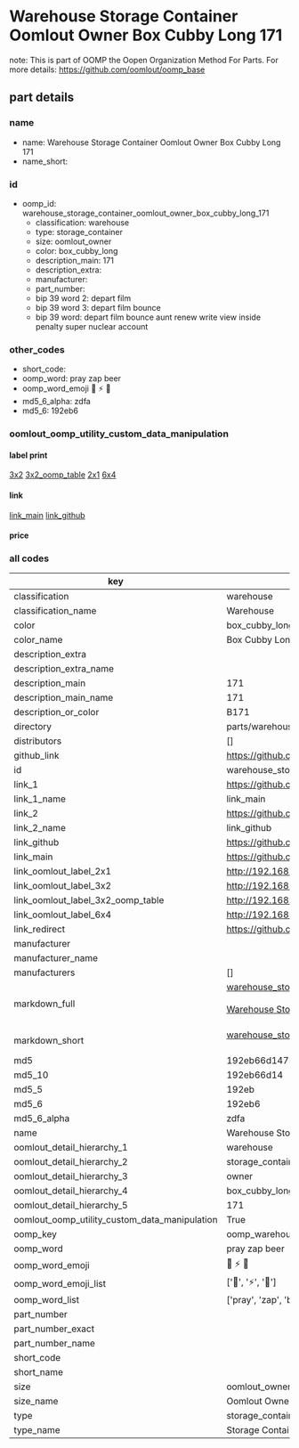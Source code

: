 # Warehouse Storage Container Oomlout Owner Box Cubby Long 171  

note: This is part of OOMP the Oopen Organization Method For Parts. For more details: https://github.com/oomlout/oomp_base

##  part details
  







### name
* name: Warehouse Storage Container Oomlout Owner Box Cubby Long 171
* name_short: 
### id
* oomp_id: warehouse_storage_container_oomlout_owner_box_cubby_long_171
  * classification: warehouse
  * type: storage_container
  * size: oomlout_owner
  * color: box_cubby_long
  * description_main: 171
  * description_extra: 
  * manufacturer: 
  * part_number: 
  * bip 39 word 2: depart film
  * bip 39 word 3: depart film bounce
  * bip 39 word: depart film bounce aunt renew write view inside penalty super nuclear account

### other_codes
* short_code: 
* oomp_word: pray zap beer
* oomp_word_emoji :pray: :zap: :beer:
* md5_6_alpha: zdfa
* md5_6: 192eb6






### oomlout_oomp_utility_custom_data_manipulation
#### label print
[3x2](http://192.168.1.245:1112/?label=oomp%20zdfa)
[3x2_oomp_table](http://192.168.1.108:1112/?label=oomp%20zdfa)
[2x1](http://192.168.1.242:1112/?label=oomp%20zdfa)
[6x4](http://192.168.1.55:1112/?label=oomp%20zdfa)    

#### link

[link_main](https://github.com/oomlout/oomlout_oomp_version_1_messy/tree/main/parts/warehouse_storage_container_oomlout_owner_box_cubby_long_171) [link_github](https://github.com/oomlout/oomlout_oomp_version_1_messy/tree/main/parts/warehouse_storage_container_oomlout_owner_box_cubby_long_171)                             

#### price







### all codes 
| key | value |  
| --- | --- |  
| classification | warehouse |  
| classification_name | Warehouse |  
| color | box_cubby_long |  
| color_name | Box Cubby Long |  
| description_extra |  |  
| description_extra_name |  |  
| description_main | 171 |  
| description_main_name | 171 |  
| description_or_color | B171 |  
| directory | parts/warehouse_storage_container_oomlout_owner_box_cubby_long_171 |  
| distributors | [] |  
| github_link | https://github.com/oomlout/oomlout_oomp_part_src/tree/main/parts/warehouse_storage_container_oomlout_owner_box_cubby_long_171 |  
| id | warehouse_storage_container_oomlout_owner_box_cubby_long_171 |  
| link_1 | https://github.com/oomlout/oomlout_oomp_version_1_messy/tree/main/parts/warehouse_storage_container_oomlout_owner_box_cubby_long_171 |  
| link_1_name | link_main |  
| link_2 | https://github.com/oomlout/oomlout_oomp_version_1_messy/tree/main/parts/warehouse_storage_container_oomlout_owner_box_cubby_long_171 |  
| link_2_name | link_github |  
| link_github | https://github.com/oomlout/oomlout_oomp_version_1_messy/tree/main/parts/warehouse_storage_container_oomlout_owner_box_cubby_long_171 |  
| link_main | https://github.com/oomlout/oomlout_oomp_version_1_messy/tree/main/parts/warehouse_storage_container_oomlout_owner_box_cubby_long_171 |  
| link_oomlout_label_2x1 | http://192.168.1.242:1112/?label=oomp%20zdfa |  
| link_oomlout_label_3x2 | http://192.168.1.245:1112/?label=oomp%20zdfa |  
| link_oomlout_label_3x2_oomp_table | http://192.168.1.108:1112/?label=oomp%20zdfa |  
| link_oomlout_label_6x4 | http://192.168.1.55:1112/?label=oomp%20zdfa |  
| link_redirect | https://github.com/oomlout/oomlout_oomp_version_1_messy/tree/main/parts/warehouse_storage_container_oomlout_owner_box_cubby_long_171 |  
| manufacturer |  |  
| manufacturer_name |  |  
| manufacturers | [] |  
| markdown_full | [warehouse_storage_container_oomlout_owner_box_cubby_long_171](none)<br>[](none)<br>[Warehouse Storage Container Oomlout Owner Box Cubby Long 171](none)<br><br> |  
| markdown_short | [warehouse_storage_container_oomlout_owner_box_cubby_long_171](none)<br><br> |  
| md5 | 192eb66d14753e7ffa5b10f434d591d6 |  
| md5_10 | 192eb66d14 |  
| md5_5 | 192eb |  
| md5_6 | 192eb6 |  
| md5_6_alpha | zdfa |  
| name | Warehouse Storage Container Oomlout Owner Box Cubby Long 171 |  
| oomlout_detail_hierarchy_1 | warehouse |  
| oomlout_detail_hierarchy_2 | storage_container |  
| oomlout_detail_hierarchy_3 | owner |  
| oomlout_detail_hierarchy_4 | box_cubby_long |  
| oomlout_detail_hierarchy_5 | 171 |  
| oomlout_oomp_utility_custom_data_manipulation | True |  
| oomp_key | oomp_warehouse_storage_container_oomlout_owner_box_cubby_long_171 |  
| oomp_word | pray zap beer |  
| oomp_word_emoji | :pray: :zap: :beer: |  
| oomp_word_emoji_list | [':pray:', ':zap:', ':beer:'] |  
| oomp_word_list | ['pray', 'zap', 'beer'] |  
| part_number |  |  
| part_number_exact |  |  
| part_number_name |  |  
| short_code |  |  
| short_name |  |  
| size | oomlout_owner |  
| size_name | Oomlout Owner |  
| type | storage_container |  
| type_name | Storage Container |  
